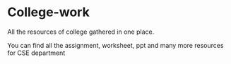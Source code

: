 # College-work
All the resources of college gathered in one place.

You can find all the assignment, worksheet, ppt and many more resources for CSE department
